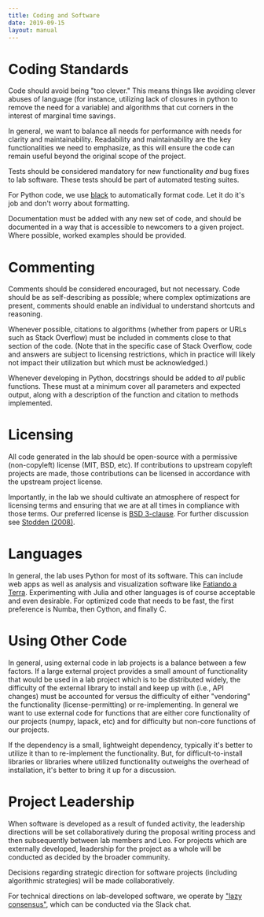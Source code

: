 ```yaml
---
title: Coding and Software
date: 2019-09-15
layout: manual
---
```


# Coding Standards

Code should avoid being "too clever."  This means things like avoiding clever abuses of
language (for instance, utilizing lack of closures in python to remove the need for a
variable) and algorithms that cut corners in the interest of marginal time savings.

In general, we want to balance all needs for performance with needs for clarity and
maintainability. Readability and maintainability are the key functionalities we need to
emphasize, as this will ensure the code can remain useful beyond the original scope of
the project.

Tests should be considered mandatory for new functionality *and* bug fixes to lab
software. These tests should be part of automated testing suites.

For Python code, we use [black](https://github.com/psf/black) to automatically format
code. Let it do it's job and don't worry about formatting.

Documentation must be added with any new set of code, and should be documented in a way
that is accessible to newcomers to a given project. Where possible, worked examples
should be provided.

# Commenting

Comments should be considered encouraged, but not necessary. Code should be as
self-describing as possible; where complex optimizations are present, comments
should enable an individual to understand shortcuts and reasoning.

Whenever possible, citations to algorithms (whether from papers or URLs such as
Stack Overflow) must be included in comments close to that section of the code.
(Note that in the specific case of Stack Overflow, code and answers are
subject to licensing restrictions, which in practice will likely not impact
their utilization but which must be acknowledged.)

Whenever developing in Python, docstrings should be added to *all* public functions.
These must at a minimum cover all parameters and expected output, along with a
description of the function and citation to methods implemented.

# Licensing

All code generated in the lab should be open-source with a permissive (non-copyleft)
license (MIT, BSD, etc).
If contributions to upstream copyleft projects are made, those contributions
can be licensed in accordance with the upstream project license.

Importantly, in the lab we should cultivate an atmosphere of respect for
licensing terms and ensuring that we are at all times in compliance with those
terms. Our preferred license is
[BSD 3-clause](https://opensource.org/licenses/BSD-3-Clause).
For further discussion see
[Stodden (2008)](http://ieeexplore.ieee.org/xpl/articleDetails.jsp?reload=true&arnumber=4720221).

# Languages

In general, the lab uses Python for most of its software. This can include web apps as
well as analysis and visualization software like
[Fatiando a Terra](https://www.fatiando.org/).
Experimenting with Julia and other languages is of course acceptable and even desirable.
For optimized code that needs to be fast, the first preference is Numba, then Cython,
and finally C.

# Using Other Code

In general, using external code in lab projects is a balance between a few factors.
If a large external project provides a small amount of functionality
that would be used in a lab project which is to be distributed widely, the
difficulty of the external library to install and keep up with (i.e., API
changes) must be accounted for versus the difficulty of either "vendoring" the
functionality (license-permitting) or re-implementing.
In general we want to use external code for functions that are either core functionality
of our projects (numpy, lapack, etc) and for difficulty but non-core functions of our
projects.

If the dependency is a small, lightweight dependency, typically it's better to
utilize it than to re-implement the functionality.  But, for
difficult-to-install libraries or libraries where utilized functionality
outweighs the overhead of installation, it's better to bring it up for a
discussion.

# Project Leadership

When software is developed as a result of funded activity, the leadership
directions will be set collaboratively during the proposal writing process and
then subsequently between lab members and Leo.
For projects which are externally developed, leadership for the project as a whole will
be conducted as decided by the broader community.

Decisions regarding strategic direction for software projects (including
algorithmic strategies) will be made collaboratively.

For technical directions on lab-developed software, we operate by
["lazy consensus"](https://rave.apache.org/docs/governance/lazyConsensus.html),
which can be conducted via the Slack chat.
